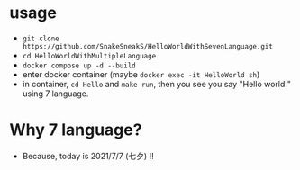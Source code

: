 # usage
- ```git clone https://github.com/SnakeSneakS/HelloWorldWithSevenLanguage.git```
- ```cd HelloWorldWithMultipleLanguage```
- ```docker compose up -d --build```
- enter docker container (maybe ```docker exec -it HelloWorld sh```)
- in container, ```cd Hello``` and ```make run```, then you see you say "Hello world!" using 7 language. 


# Why 7 language?
- Because, today is 2021/7/7 (七夕) !!
